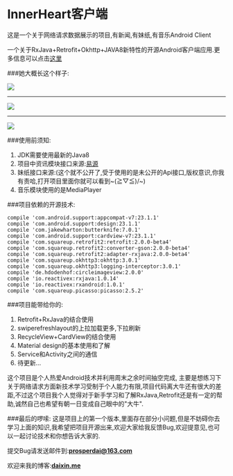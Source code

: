 # InnerHeart客户端
这是一个关于网络请求数据展示的项目,有新闻,有妹纸,有音乐Android Client

一个关于RxJava+Retrofit+Okhttp+JAVA8新特性的开源Android客户端应用.更多信息可以点击<a href="http://daixin.me" target="_blank">这里</a>

###她大概长这个样子:


![](https://raw.githubusercontent.com/ishidai/InnerHeart/master/screen_shot/device2.png)

----------

![](https://raw.githubusercontent.com/ishidai/InnerHeart/master/screen_shot/device3.png)

----------

![](https://raw.githubusercontent.com/ishidai/InnerHeart/master/screen_shot/device4.png)

###使用前须知:


1. JDK需要使用最新的Java8
2. 项目中资讯模块接口来源:<a href="https://www.showapi.com" target="_blank">易源</a>
3. 妹纸接口来源:(这个就不公开了,受于使用的是未公开的Api接口,版权意识,你我有责哈,打开项目里面你就可以看到~\(≧▽≦)/~)
4. 音乐模块使用的是MediaPlayer


###项目依赖的开源技术:
  
    compile 'com.android.support:appcompat-v7:23.1.1'
    compile 'com.android.support:design:23.1.1'
    compile 'com.jakewharton:butterknife:7.0.1'
    compile 'com.android.support:cardview-v7:23.1.1'
    compile 'com.squareup.retrofit2:retrofit:2.0.0-beta4'
    compile 'com.squareup.retrofit2:converter-gson:2.0.0-beta4'
    compile 'com.squareup.retrofit2:adapter-rxjava:2.0.0-beta4'
    compile 'com.squareup.okhttp3:okhttp:3.0.1'
    compile 'com.squareup.okhttp3:logging-interceptor:3.0.1'
	compile 'de.hdodenhof:circleimageview:2.0.0'
    compile 'io.reactivex:rxjava:1.0.14'
    compile 'io.reactivex:rxandroid:1.0.1'
    compile 'com.squareup.picasso:picasso:2.5.2'



###项目能带给你的:

1. Retrofit+RxJava的结合使用
2. swiperefreshlayout的上拉加载更多,下拉刷新
3. RecycleView+CardView的结合使用
4. Material design的基本使用和了解
5. Service和Activity之间的通信
6. 待更新...

这个项目是个人热爱Android技术并利用周末之余时间抽空完成, 主要是想练习下关于网络请求方面新技术学习受制于个人能力有限,项目代码离大牛还有很大的差距,不过这个项目我个人觉得对于新手学习和了解RxJava,Retrofit还是有一定的帮助,诚然自己也希望有朝一日变成自己眼中的"大牛".

###最后的啰嗦:
这是项目上的第一个版本,里面存在部分小问题,但是不妨碍你去学习上面的知识,我希望把项目开源出来,欢迎大家给我反馈Bug,欢迎提意见,也可以一起讨论技术和你想告诉大家的.

提交Bug请发送邮件到:**prosperdai@163.com**

欢迎来我的博客:**<a href="http://daixin.me" target="_blank">daixin.me</a>**



    